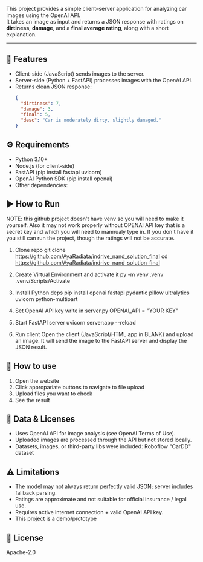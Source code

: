 This project provides a simple client–server application for analyzing car images using the OpenAI API.  
It takes an image as input and returns a JSON response with ratings on **dirtiness**, **damage**, and a **final average rating**, along with a short explanation.

---

## 🚀 Features
- Client-side (JavaScript) sends images to the server.
- Server-side (Python + FastAPI) processes images with the OpenAI API.
- Returns clean JSON response:
  ```json
  {
    "dirtiness": 7,
    "damage": 3,
    "final": 5,
    "desc": "Car is moderately dirty, slightly damaged."
  }

## ⚙️ Requirements
- Python 3.10+
- Node.js (for client-side)
- FastAPI (pip install fastapi uvicorn)
- OpenAI Python SDK (pip install openai)
- Other dependencies: 


## ▶️ How to Run
NOTE: this github project doesn't have venv so you will need to make it yourself. Also it may not work properly without OPENAI API key that is a secret key and which you will need to mannualy type in. If you don't have it you still can run the project, though the ratings will not be accurate.

1. Clone repo
git clone https://github.com/AyaRadiata/indrive_nand_solution_final
cd https://github.com/AyaRadiata/indrive_nand_solution_final

2. Create Virtual Environment and activate it
py -m venv .venv
.venv/Scripts/Activate

3. Install Python deps
pip install openai fastapi pydantic pillow ultralytics uvicorn python-multipart

4. Set OpenAI API key
write in server.py
OPENAI_API = "YOUR KEY"

6. Start FastAPI server
uvicorn server:app --reload

7. Run client
Open the client (JavaScript/HTML app in BLANK) and upload an image.
It will send the image to the FastAPI server and display the JSON result.

## 📑 How to use
1. Open the website
2. Click appropariate buttons to navigate to file upload
3. Upload files you want to check
4. See the result

## 📂 Data & Licenses
- Uses OpenAI API for image analysis (see OpenAI Terms of Use).
- Uploaded images are processed through the API but not stored locally.
- Datasets, images, or third-party libs were included: Roboflow "CarDD" dataset

## ⚠️ Limitations
- The model may not always return perfectly valid JSON; server includes fallback parsing.
- Ratings are approximate and not suitable for official insurance / legal use.
- Requires active internet connection + valid OpenAI API key.
- This project is a demo/prototype

## 📜 License
Apache-2.0

